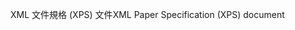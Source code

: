 <span data-ttu-id="f67df-101">XML 文件規格 (XPS) 文件</span><span class="sxs-lookup"><span data-stu-id="f67df-101">XML Paper Specification (XPS) document</span></span>